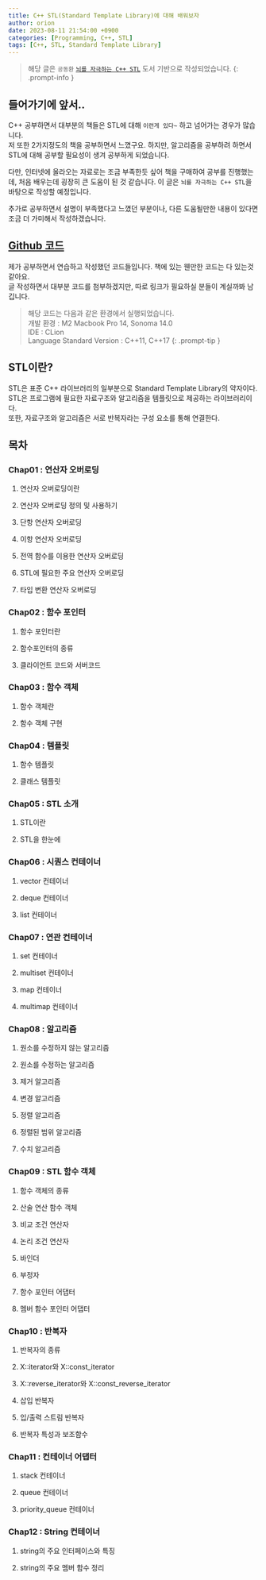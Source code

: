 ```yaml
---
title: C++ STL(Standard Template Library)에 대해 배워보자
author: orion
date: 2023-08-11 21:54:00 +0900
categories: [Programming, C++, STL]
tags: [C++, STL, Standard Template Library]
---
```


> 해당 글은 `공동환`  [`뇌를 자극하는 C++ STL`](https://hanbit.co.kr/store/books/look.php?p_code=B5912645820, "한빛미디어 - 뇌를 자극하는 C++ STL") 도서 기반으로 작성되었습니다.
{: .prompt-info }

## 들어가기에 앞서..
C++ 공부하면서 대부분의 책들은 STL에 대해 `이런게 있다~` 하고 넘어가는 경우가 많습니다.  
저 또한 2가지정도의 책을 공부하면서 느꼈구요. 하지만, 알고리즘을 공부하려 하면서 STL에 대해 공부할 필요성이 생겨 공부하게 되었습니다.  

다만, 인터넷에 올라오는 자료로는 조금 부족한듯 싶어 책을 구매하여 공부를 진행했는데, 처음 배우는데 굉장히 큰 도움이 된 것 같습니다. 이 글은 `뇌를 자극하는 C++ STL`을 바탕으로 작성할 예정입니다.  

추가로 공부하면서 설명이 부족했다고 느꼈던 부분이나, 다른 도움될만한 내용이 있다면 조금 더 가미해서 작성하겠습니다.


## [Github 코드](https://github.com/orion-gz/CPP-STL-Programming, "C++ STL PROGAMMING")
제가 공부하면서 연습하고 작성했던 코드들입니다. 책에 있는 웬만한 코드는 다 있는것 같아요.  
글 작성하면서 대부분 코드를 첨부하겠지만, 따로 링크가 필요하실 분들이 계실까봐 남깁니다.

> 해당 코드는 다음과 같은 환경에서 실행되었습니다.  
> 개발 환경 : M2 Macbook Pro 14, Sonoma 14.0  
> IDE : CLion  
> Language Standard Version : C++11, C++17
{: .prompt-tip }


## STL이란?
STL은 표준 C++ 라이브러리의 일부분으로 Standard Template Library의 약자이다.  
STL은 프로그램에 필요한 자료구조와 알고리즘을 템플릿으로 제공하는 라이브러리이다.  
또한, 자료구조와 알고리즘은 서로 반복자라는 구성 요소를 통해 연결한다.

## 목차

### Chap01 : 연산자 오버로딩
1. 연산자 오버로딩이란
   
2. 연산자 오버로딩 정의 및 사용하기
   
3. 단항 연산자 오버로딩
   
4. 이항 연산자 오버로딩
   
5. 전역 함수를 이용한 연산자 오버로딩
   
6. STL에 필요한 주요 연산자 오버로딩
   
7. 타입 변환 연산자 오버로딩

### Chap02 : 함수 포인터
1. 함수 포인터란 
   
2. 함수포인터의 종류
   
3. 클라이언트 코드와 서버코드

### Chap03 : 함수 객체
1. 함수 객체란
   
2. 함수 객체 구현

### Chap04 : 템플릿
1. 함수 템플릿

2. 클래스 템플릿

### Chap05 : STL 소개
1. STL이란
   
2. STL을 한눈에

### Chap06 : 시퀀스 컨테이너
1. vector 컨테이너

2. deque 컨테이너

3. list 컨테이너
   
### Chap07 : 연관 컨테이너
1. set 컨테이너

2. multiset 컨테이너

3. map 컨테이너

4. multimap 컨테이너

### Chap08 : 알고리즘
1. 원소를 수정하지 않는 알고리즘

2. 원소를 수정하는 알고리즘

3. 제거 알고리즘

4. 변경 알고리즘

5. 정렬 알고리즘

6. 정렬된 범위 알고리즘

7. 수치 알고리즘

### Chap09 : STL 함수 객체
1. 함수 객체의 종류

2. 산술 연산 함수 객체

3. 비교 조건 연산자

4. 논리 조건 연산자

5. 바인더

6. 부정자

7. 함수 포인터 어댑터

8. 멤버 함수 포인터 어댑터

### Chap10 : 반복자
1. 반복자의 종류

2. X::iterator와 X::const_iterator

3. X::reverse_iterator와 X::const_reverse_iterator

4. 삽입 반복자

5. 입/출력 스트림 반복자

6. 반복자 특성과 보조함수
   
### Chap11 : 컨테이너 어댑터
1. stack 컨테이너

2. queue 컨테이너

3. priority_queue 컨테이너

### Chap12 : String 컨테이너
1. string의 주요 인터페이스와 특징

2. string의 주요 멤버 함수 정리



